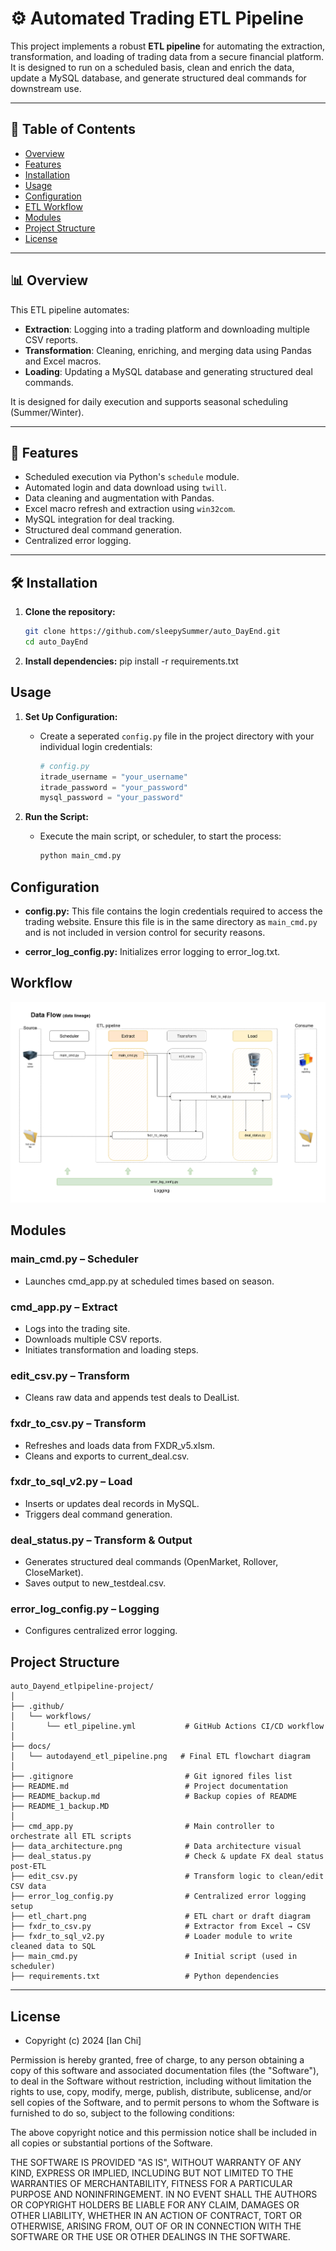 # ⚙️ Automated Trading ETL Pipeline

This project implements a robust **ETL pipeline** for automating the extraction, transformation, and loading of trading data from a secure financial platform. It is designed to run on a scheduled basis, clean and enrich the data, update a MySQL database, and generate structured deal commands for downstream use.

---

## 📁 Table of Contents

- [Overview](#overview)
- [Features](#features)
- [Installation](#installation)
- [Usage](#usage)
- [Configuration](#configuration)
- [ETL Workflow](#etl-workflow)
- [Modules](#Modules)
- [Project Structure](#project-structure)
- [License](#license)

---

## 📊 Overview

This ETL pipeline automates:

- **Extraction**: Logging into a trading platform and downloading multiple CSV reports.
- **Transformation**: Cleaning, enriching, and merging data using Pandas and Excel macros.
- **Loading**: Updating a MySQL database and generating structured deal commands.

It is designed for daily execution and supports seasonal scheduling (Summer/Winter).

---

## 🚀 Features

- Scheduled execution via Python's `schedule` module.
- Automated login and data download using `twill`.
- Data cleaning and augmentation with Pandas.
- Excel macro refresh and extraction using `win32com`.
- MySQL integration for deal tracking.
- Structured deal command generation.
- Centralized error logging.

---

## 🛠️ Installation
1. **Clone the repository:**
   ```sh
   git clone https://github.com/sleepySummer/auto_DayEnd.git
   cd auto_DayEnd
   ```
2. **Install dependencies:**
pip install -r requirements.txt

## Usage

1. **Set Up Configuration:**
   - Create a seperated `config.py` file in the project directory with your individual login credentials:
     ```python
     # config.py
     itrade_username = "your_username"
     itrade_password = "your_password"
     mysql_password = "your_password"
     ```

2. **Run the Script:**
   - Execute the main script, or scheduler, to start the process:
     ```sh
     python main_cmd.py
     ```


## Configuration

- **config.py:** This file contains the login credentials required to access the trading website. Ensure this file is in the same directory as `main_cmd.py` and is not included in version control for security reasons.

- **cerror_log_config.py:** Initializes error logging to error_log.txt.

## Workflow
![Workflow](docs/autodayend_etl_pipeline.png)

## Modules

### main_cmd.py – Scheduler
- Launches cmd_app.py at scheduled times based on season.

### cmd_app.py – Extract
- Logs into the trading site.
- Downloads multiple CSV reports.
- Initiates transformation and loading steps.

### edit_csv.py – Transform
- Cleans raw data and appends test deals to DealList.

### fxdr_to_csv.py – Transform
- Refreshes and loads data from FXDR_v5.xlsm.
- Cleans and exports to current_deal.csv.

### fxdr_to_sql_v2.py – Load
- Inserts or updates deal records in MySQL.
- Triggers deal command generation.

### deal_status.py – Transform & Output
- Generates structured deal commands (OpenMarket, Rollover, CloseMarket).
- Saves output to new_testdeal.csv.

### error_log_config.py – Logging
- Configures centralized error logging.

## Project Structure
```
auto_Dayend_etlpipeline-project/
│
├── .github/
│   └── workflows/
│       └── etl_pipeline.yml           # GitHub Actions CI/CD workflow
│
├── docs/
│   └── autodayend_etl_pipeline.png   # Final ETL flowchart diagram
│
├── .gitignore                         # Git ignored files list
├── README.md                          # Project documentation
├── README_backup.md                   # Backup copies of README
├── README_1_backup.MD
│
├── cmd_app.py                         # Main controller to orchestrate all ETL scripts
├── data_architecture.png              # Data architecture visual
├── deal_status.py                     # Check & update FX deal status post-ETL
├── edit_csv.py                        # Transform logic to clean/edit CSV data
├── error_log_config.py                # Centralized error logging setup
├── etl_chart.png                      # ETL chart or draft diagram
├── fxdr_to_csv.py                     # Extractor from Excel → CSV
├── fxdr_to_sql_v2.py                  # Loader module to write cleaned data to SQL
├── main_cmd.py                        # Initial script (used in scheduler)
├── requirements.txt                   # Python dependencies
```
---

## License
- Copyright (c) 2024 [Ian Chi]

Permission is hereby granted, free of charge, to any person obtaining a copy
of this software and associated documentation files (the "Software"), to deal
in the Software without restriction, including without limitation the rights
to use, copy, modify, merge, publish, distribute, sublicense, and/or sell
copies of the Software, and to permit persons to whom the Software is
furnished to do so, subject to the following conditions:

The above copyright notice and this permission notice shall be included in all
copies or substantial portions of the Software.

THE SOFTWARE IS PROVIDED "AS IS", WITHOUT WARRANTY OF ANY KIND, EXPRESS OR
IMPLIED, INCLUDING BUT NOT LIMITED TO THE WARRANTIES OF MERCHANTABILITY,
FITNESS FOR A PARTICULAR PURPOSE AND NONINFRINGEMENT. IN NO EVENT SHALL THE
AUTHORS OR COPYRIGHT HOLDERS BE LIABLE FOR ANY CLAIM, DAMAGES OR OTHER
LIABILITY, WHETHER IN AN ACTION OF CONTRACT, TORT OR OTHERWISE, ARISING FROM,
OUT OF OR IN CONNECTION WITH THE SOFTWARE OR THE USE OR OTHER DEALINGS IN THE
SOFTWARE.
